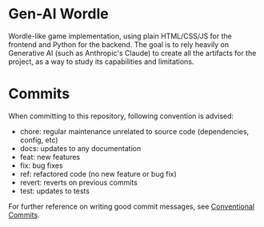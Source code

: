 # Gen-AI Wordle
Wordle-like game implementation, using plain HTML/CSS/JS for the frontend and Python for the backend. The goal is to rely heavily on Generative AI (such as Anthropic's Claude) to create all the artifacts for the project, as a way to study its capabilities and limitations.

# Commits
When committing to this repository, following convention is advised:

* chore: regular maintenance unrelated to source code (dependencies, config, etc)
* docs: updates to any documentation
* feat: new features
* fix: bug fixes
* ref: refactored code (no new feature or bug fix)
* revert: reverts on previous commits
* test: updates to tests

For further reference on writing good commit messages, see [Conventional Commits](https://www.conventionalcommits.org).
